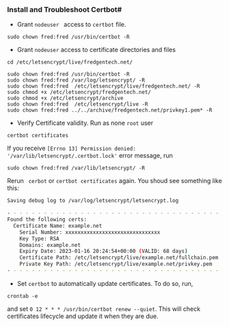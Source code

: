 ### Install and Troubleshoot Certbot# 

- Grant `nodeuser ` access to `certbot` file.
```
sudo chown fred:fred /usr/bin/certbot -R
```

- Grant `nodeuser` access to certificate directories and files
```
cd /etc/letsencrypt/live/fredgentech.net/ 

sudo chown fred:fred /usr/bin/certbot -R
sudo chown fred:fred /var/log/letsencrypt/ -R
sudo chown fred:fred  /etc/letsencrypt/live/fredgentech.net/ -R
sudo chmod +x /etc/letsencrypt/fredgentech.net/
sudo chmod +x /etc/letsencrypt/archive
sudo chown fred:fred  /etc/letsencrypt/live -R
sudo chown fred:fred ../../archive/fredgentech.net/privkey1.pem* -R
```
- Verify Certificate validity. Run as none `root` user
```
certbot certificates
```

If you receive `[Errno 13] Permission denied: '/var/lib/letsencrypt/.certbot.lock'` error message, run
```
sudo chown fred:fred /var/lib/letsencrypt/ -R

```
Rerun ` cerbot` or `certbot certificates` again. You shoud see something like this:

```bash
Saving debug log to /var/log/letsencrypt/letsencrypt.log

- - - - - - - - - - - - - - - - - - - - - - - - - - - - - - - - - - - - - - - -
Found the following certs:
  Certificate Name: example.net
    Serial Number: xxxxxxxxxxxxxxxxxxxxxxxxxxxxxxx
    Key Type: RSA
    Domains: example.net
    Expiry Date: 2023-01-16 20:24:54+00:00 (VALID: 68 days)
    Certificate Path: /etc/letsencrypt/live/example.net/fullchain.pem
    Private Key Path: /etc/letsencrypt/live/example.net/privkey.pem
- - - - - - - - - - - - - - - - - - - - - - - - - - - - - - - - - - - - - - - -
```
- Set `certbot` to automatically update certificates. To do so, run,
```
crontab -e
```
and set `0 12 * * * /usr/bin/certbot renew --quiet`. This will check certificates lifecycle and update it when they are due.